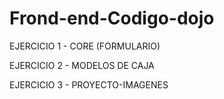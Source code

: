 # Frond-end-Codigo-dojo

EJERCICIO 1 - CORE (FORMULARIO)

EJERCICIO 2 - MODELOS DE CAJA

EJERCICIO 3 - PROYECTO-IMAGENES
